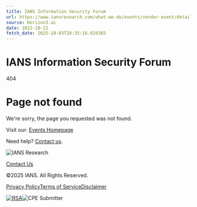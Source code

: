 ```yaml
---
title: IANS Information Security Forum
url: https://www.iansresearch.com/what-we-do/events/vendor-event/details/2022/11/15/2022-vendor/ny-sponsor#new_tab
source: Horizon3.ai
date: 2022-10-22
fetch_date: 2025-10-03T20:35:16.020385
---
```


# IANS Information Security Forum

404

# Page not found

We're sorry, the page you requested was not found.

Visit our: [Events Homepage](https://www.iansresearch.com/what-we-do/events)

Need help? [Contact us](https://www.iansresearch.com/who-we-are/contact-us).

![IANS Research](https://sf-cdn.iansresearch.com/sitefinity/images/default-source/logo/ians_logo_reverse.svg)

[Contact Us](https://www.iansresearch.com/who-we-are/contact-us)

©2025 IANS. All Rights Reserved.

[Privacy Policy](https://www.iansresearch.com/privacy-statement)[Terms of Service](https://www.iansresearch.com/terms-of-service)[Disclaimer](https://www.iansresearch.com/disclaimer)

[![RSA](/what-we-do/events/_next/image?url=https%3A%2F%2Fsf-cdn.iansresearch.com%2Fsitefinity%2Fimages%2Fdefault-source%2Flanding-pages%2Fians-research-partner-graphic.png&w=640&q=75)](https://www.rsaconference.com/usa?utm_source=assoc-ians&utm_medium=referral&utm_campaign=textad-us2024)![CPE Submitter](/what-we-do/events/_next/image?url=https%3A%2F%2Fcdn.iansresearch.com%2Fimg%2Fcpe-submitter-logo-horizontal-white.png&w=384&q=75)